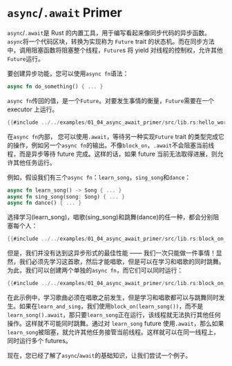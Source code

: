 # `async`/`.await` Primer

`async`/`.await`是 Rust 的内置工具，用于编写看起来像同步代码的异步函数。`async`将一个代码区块，转换为实现称为 `Future` trait 的状态机。而在同步方法中，调用阻塞函数将阻塞整个线程，`Future`s 将 yield 对线程的控制权，允许其他`Future`运行。

要创建异步功能，您可以使用`async fn`语法：

```rust
async fn do_something() { ... }
```

`async fn`传回的值，是一个`Future`。对要发生事情的衡量，`Future`需要在一个 executor 上运行。

```rust
{{#include ../../examples/01_04_async_await_primer/src/lib.rs:hello_world}}
```

在`async fn`内部， 您可以使用`.await`，等待另一种实现`Future` trait 的类型完成它的操作，例如另一个`async fn`的输出。不像`block_on`，`.await`不会阻塞当前线程，而是异步等待 future 完成。这样的话，如果 future 当前无法取得进展，则允许其他任务运行。

例如，假设我们有三个`async fn`：`learn_song`，`sing_song`和`dance`：

```rust
async fn learn_song() -> Song { ... }
async fn sing_song(song: Song) { ... }
async fn dance() { ... }
```

选择学习(learn_song)，唱歌(sing_song)和跳舞(dance)的任一种，都会分别阻塞每个人：

```rust
{{#include ../../examples/01_04_async_await_primer/src/lib.rs:block_on_each}}
```

但是，我们并没有达到这异步形式的最佳性能 —— 我们一次只能做一件事情！显然，我们必须先学习这首歌，然后才能唱歌，但是可以在学习和唱歌的同时跳舞。为此，我们可以创建两个单独的`async fn`，而它们可以同时运行：

```rust
{{#include ../../examples/01_04_async_await_primer/src/lib.rs:block_on_main}}
```

在此示例中，学习歌曲必须在唱歌之前发生，但是学习和唱歌都可以与跳舞同时发生。如果在`learn_and_sing`，我们使用`block_on(learn_song())`，而不是`learn_song().await`，那只要`learn_song`正在运行，该线程就无法执行其他任何操作。这样就不可能同时跳舞。通过对 `learn_song` future 使用`.await`，那么如果`learn_song`被阻塞，就允许其他任务接管当前线程。这样就可以在同一线程上，同时运行多个 futures。

现在，您已经了解了`async`/`await`的基础知识，让我们尝试一个例子。
